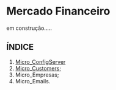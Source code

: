 # Mercado Financeiro

em construção.....

## ÍNDICE

1. [Micro_ConfigServer](https://github.com/juniorsmartins/microservices_mercado_financeiro/blob/master/Micro_ConfigServer.md)
2. [Micro_Customers](https://github.com/juniorsmartins/microservices_mercado_financeiro/blob/master/Micro_Customers.md);
3. Micro_Empresas;
4. Micro_Emails.

